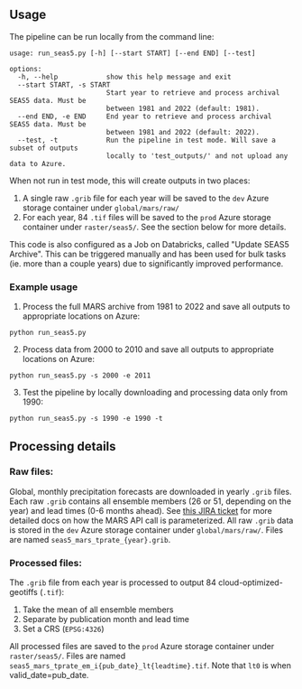 ## Usage

The pipeline can be run locally from the command line:

```
usage: run_seas5.py [-h] [--start START] [--end END] [--test]

options:
  -h, --help            show this help message and exit
  --start START, -s START
                        Start year to retrieve and process archival SEAS5 data. Must be
                        between 1981 and 2022 (default: 1981).
  --end END, -e END     End year to retrieve and process archival SEAS5 data. Must be
                        between 1981 and 2022 (default: 2022).
  --test, -t            Run the pipeline in test mode. Will save a subset of outputs
                        locally to 'test_outputs/' and not upload any data to Azure.
```

When not run in test mode, this will create outputs in two places:

1) A single raw `.grib` file for each year will be saved to the `dev` Azure storage container under `global/mars/raw/`
2) For each year, 84 `.tif` files will be saved to the `prod` Azure storage container under `raster/seas5/`. See the section below for more details.

This code is also configured as a Job on Databricks, called "Update SEAS5 Archive". This can be triggered manually and has been used for bulk tasks (ie. more than a couple years) due to significantly improved performance.

### Example usage

1. Process the full MARS archive from 1981 to 2022 and save all outputs to appropriate locations on Azure:

```
python run_seas5.py
```

2. Process data from 2000 to 2010 and save all outputs to appropriate locations on Azure:

```
python run_seas5.py -s 2000 -e 2011
```

3. Test the pipeline by locally downloading and processing data only from 1990:

```
python run_seas5.py -s 1990 -e 1990 -t
```

## Processing details

### Raw files:
Global, monthly precipitation forecasts are downloaded in yearly `.grib` files. Each raw `.grib` contains all ensemble members (26 or 51, depending on the year) and lead times (0-6 months ahead). See [this JIRA ticket](https://humanitarian.atlassian.net/browse/DSCI-539?focusedCommentId=177527) for more detailed docs on how the MARS API call is parameterized. All raw `.grib` data is stored in the `dev` Azure storage container under `global/mars/raw/`. Files are named `seas5_mars_tprate_{year}.grib`.

### Processed files:
The `.grib` file from each year is processed to output 84 cloud-optimized-geotiffs (`.tif`):
1. Take the mean of all ensemble members
2. Separate by publication month and lead time
3. Set a CRS (`EPSG:4326`)

All processed files are saved to the `prod` Azure storage container under `raster/seas5/`. Files are named `seas5_mars_tprate_em_i{pub_date}_lt{leadtime}.tif`. Note that `lt0` is when valid_date=pub_date.
